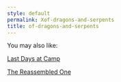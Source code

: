 ```yaml
---
style: default
permalink: Xof-dragons-and-serpents
title: of-dragons-and-serpents
---
```

You may also like:

[Last Days at Camp](http://scp-wiki.net/last-days-at-camp)

[The Reassembled One](http://scp-wiki.net/the-reassembled-one)
